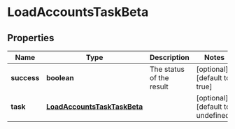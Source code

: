 # LoadAccountsTaskBeta

## Properties

Name | Type | Description | Notes
------------ | ------------- | ------------- | -------------
**success** | **boolean** | The status of the result | [optional] [default to true]
**task** | [**LoadAccountsTaskTaskBeta**](LoadAccountsTaskTaskBeta.md) |  | [optional] [default to undefined]


